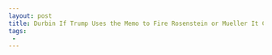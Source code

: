 ```yaml
---
layout: post
title: Durbin If Trump Uses the Memo to Fire Rosenstein or Mueller It Could Precipitate a Constitutional Crisis
tags:
 -
---
```


